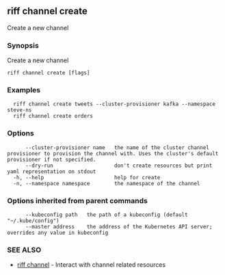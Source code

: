 ## riff channel create

Create a new channel

### Synopsis

Create a new channel

```
riff channel create [flags]
```

### Examples

```
  riff channel create tweets --cluster-provisioner kafka --namespace steve-ns
  riff channel create orders
```

### Options

```
      --cluster-provisioner name   the name of the cluster channel provisioner to provision the channel with. Uses the cluster's default provisioner if not specified.
      --dry-run                    don't create resources but print yaml representation on stdout
  -h, --help                       help for create
  -n, --namespace namespace        the namespace of the channel
```

### Options inherited from parent commands

```
      --kubeconfig path   the path of a kubeconfig (default "~/.kube/config")
      --master address    the address of the Kubernetes API server; overrides any value in kubeconfig
```

### SEE ALSO

* [riff channel](riff_channel.md)	 - Interact with channel related resources

